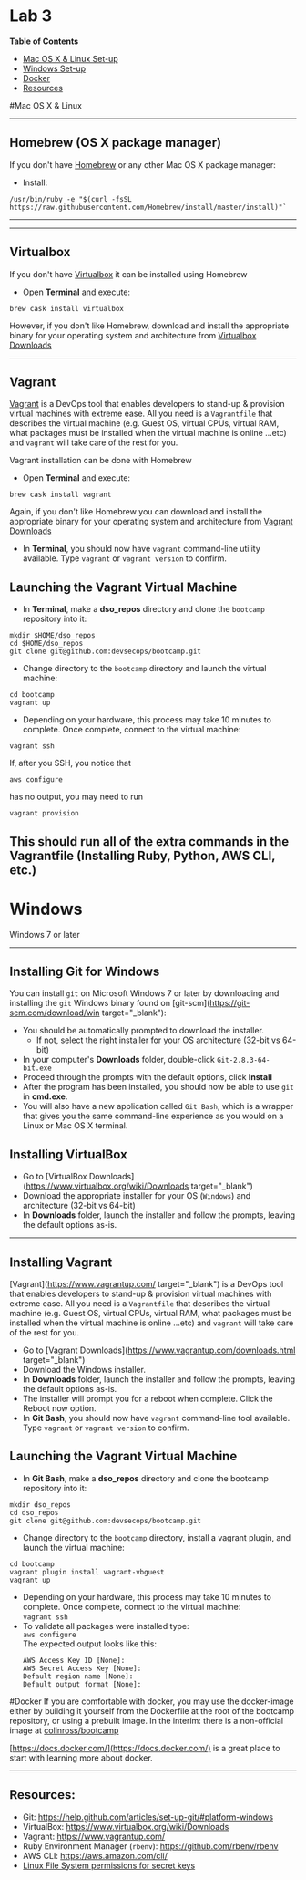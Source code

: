 # Lab 3

**Table of Contents**  

- [Mac OS X & Linux Set-up](#mac)
- [Windows Set-up](#windows)
- [Docker](#docker)
- [Resources](#resources)

#Mac OS X & Linux

---

## Homebrew (OS X package manager)
If you don't have [Homebrew](http://brew.sh/) or any other Mac OS X package manager:
- Install:
```
/usr/bin/ruby -e "$(curl -fsSL https://raw.githubusercontent.com/Homebrew/install/master/install)"`
```

---
---

## Virtualbox
If you don't have [Virtualbox](https://www.virtualbox.org/wiki/Downloads) it can be installed using Homebrew
- Open **Terminal** and execute:
```
brew cask install virtualbox
```
However, if you don't like Homebrew, download and install the appropriate binary for your operating system and architecture from [Virtualbox Downloads](https://www.virtualbox.org/wiki/Downloads)

---

## Vagrant
[Vagrant](https://www.vagrantup.com/) is a DevOps tool that enables developers to stand-up & provision virtual machines with extreme ease. All you need is a `Vagrantfile` that describes the virtual machine (e.g. Guest OS, virtual CPUs, virtual RAM, what packages must be installed when the virtual machine is online ...etc) and `vagrant` will take care of the rest for you.

Vagrant installation can be done with Homebrew
- Open **Terminal** and execute:
```
brew cask install vagrant
```
Again, if you don't like Homebrew you can download and install the appropriate binary for your operating system and architecture from [Vagrant Downloads](https://www.vagrantup.com/downloads.html)

- In **Terminal**, you should now have `vagrant` command-line utility available. Type `vagrant` or `vagrant version` to confirm.


## Launching the Vagrant Virtual Machine
- In **Terminal**, make a **dso_repos** directory and clone the `bootcamp` repository into it:
```
mkdir $HOME/dso_repos
cd $HOME/dso_repos
git clone git@github.com:devsecops/bootcamp.git
```
- Change directory to the `bootcamp` directory and launch the virtual machine:
```
cd bootcamp
vagrant up
```
- Depending on your hardware, this process may take 10 minutes to complete. Once complete, connect to the virtual machine:
```
vagrant ssh
```

If, after you SSH, you notice that
```
aws configure
```
has no output, you may need to run
```
vagrant provision
```

This should run all of the extra commands in the Vagrantfile (Installing Ruby, Python, AWS CLI, etc.)
---

# Windows

Windows 7 or later

---
## Installing Git for Windows

You can install `git` on Microsoft Windows 7 or later by downloading and installing the `git` Windows binary found on [git-scm](https://git-scm.com/download/win target="_blank"):
- You should be automatically prompted to download the installer.
  - If not, select the right installer for your OS architecture (32-bit vs 64-bit)
- In your computer's **Downloads** folder, double-click `Git-2.8.3-64-bit.exe`
- Proceed through the prompts with the default options, click **Install**
- After the program has been installed, you should now be able to use `git` in **cmd.exe**.
- You will also have a new application called `Git Bash`, which is a wrapper that gives you the same command-line experience as you would on a Linux or Mac OS X terminal.
## Installing VirtualBox
- Go to [VirtualBox Downloads](https://www.virtualbox.org/wiki/Downloads target="_blank")
- Download the appropriate installer for your OS (`Windows`) and architecture (32-bit vs 64-bit)
- In **Downloads** folder, launch the installer and follow the prompts, leaving the default options as-is.

---

## Installing Vagrant
[Vagrant](https://www.vagrantup.com/ target="_blank") is a DevOps tool that enables developers to stand-up & provision virtual machines with extreme ease. All you need is a `Vagrantfile` that describes the virtual machine (e.g. Guest OS, virtual CPUs, virtual RAM, what packages must be installed when the virtual machine is online ...etc) and `vagrant` will take care of the rest for you.
- Go to [Vagrant Downloads](https://www.vagrantup.com/downloads.html target="_blank")
- Download the Windows installer.
- In **Downloads** folder, launch the installer and follow the prompts, leaving the default options as-is.
- The installer will prompt you for a reboot when complete. Click the Reboot now option.
- In **Git Bash**, you should now have `vagrant` command-line tool available. Type `vagrant` or `vagrant version` to confirm.

## Launching the Vagrant Virtual Machine
- In **Git Bash**, make a **dso_repos** directory and clone the bootcamp repository into it:
```
mkdir dso_repos
cd dso_repos
git clone git@github.com:devsecops/bootcamp.git
```
- Change directory to the `bootcamp` directory, install a vagrant plugin, and launch the virtual machine:
```
cd bootcamp
vagrant plugin install vagrant-vbguest
vagrant up
```
- Depending on your hardware, this process may take 10 minutes to complete. Once complete, connect to the virtual machine:  
`vagrant ssh`
- To validate all packages were installed type:  
  `aws configure`  
The expected output looks like this:
  ```
  AWS Access Key ID [None]:
  AWS Secret Access Key [None]:
  Default region name [None]:
  Default output format [None]:

  ```


#Docker
If you are comfortable with docker, you may use the docker-image either by building it yourself from the Dockerfile at the root of the bootcamp repository, or using a prebuilt image.
In the interim: there is a non-official image at [colinross/bootcamp](https://hub.docker.com/r/colinross/bootcamp/)

[https://docs.docker.com/](https://docs.docker.com/) is a great place to start with learning more about docker.

---

## Resources:
- Git: https://help.github.com/articles/set-up-git/#platform-windows
- VirtualBox: https://www.virtualbox.org/wiki/Downloads
- Vagrant: https://www.vagrantup.com/
- Ruby Environment Manager (`rbenv`): https://github.com/rbenv/rbenv
- AWS CLI: https://aws.amazon.com/cli/
- [Linux File System permissions for secret keys](https://help.ubuntu.com/community/SSH/OpenSSH/Keys)
